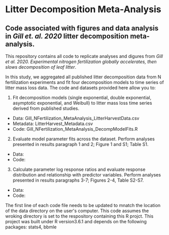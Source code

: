 # Litter Decomposition Meta-Analysis
## Code associated with figures and data analysis in *Gill et. al. 2020* litter decomposition meta-analysis. 
This repository contains all code to replicate analyses and digures from *Gill et al. 2020. Experimental nitrogen fertilization globally accelerates, then slows decomposition of leaf litter*. 

In this study, we aggregated all published litter decomposition data from N fertilization experiments and fit four decomposition models to time series of litter mass loss data. The code and datasets provided here allow you to: 
1. Fit decomposition models (single exponential, double exponential, asymptotic exponential, and Weibull) to litter mass loss time series derived from published studies.
 - Data: Gill_NFertilization_MetaAnalysis_LitterHarvestData.csv
 - Metadata: LitterHarvest_Metadata.csv
 - Code: Gill_NFertilization_MetaAnalysis_DecompModelFits.R
2. Evaluate model parameter fits across the dataset. Perform analyses presented in results paragraph 1 and 2; Figure 1 and S1; Table S1.
 - Data: 
 - Code:  
3. Calculate parameter log response ratios and evaluate response distribution and relationship with predictor variables. Perform analyses presented in results paragraphs 3-7; Figures 2-4, Table S2-S7.
 - Data: 
 - Code:  
 
The first line of each code file needs to be updated to mnatch the location of the data directory on the user's computer. This code assumes the wroking directory is set to the respository containing this R projct. This project was built under R version3.6.1 and depends on the following packages: stats4, bbmle

